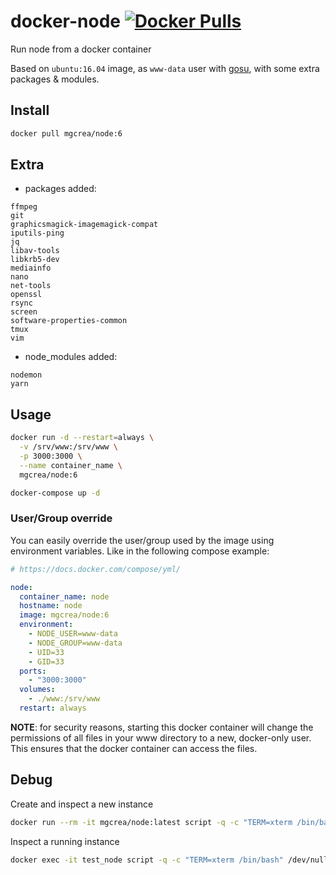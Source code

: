 # docker-node [![Docker Pulls](https://img.shields.io/docker/pulls/mgcrea/node.svg)](https://registry.hub.docker.com/u/mgcrea/node/)

Run node from a docker container

Based on `ubuntu:16.04` image, as `www-data` user with [gosu](https://github.com/tianon/gosu), with some extra packages & modules.

## Install
```sh
docker pull mgcrea/node:6
```

## Extra

- packages added:

```
ffmpeg
git
graphicsmagick-imagemagick-compat
iputils-ping
jq
libav-tools
libkrb5-dev
mediainfo
nano
net-tools
openssl
rsync
screen
software-properties-common
tmux
vim
```

- node_modules added:

```
nodemon
yarn
```

## Usage

```sh
docker run -d --restart=always \
  -v /srv/www:/srv/www \
  -p 3000:3000 \
  --name container_name \
  mgcrea/node:6
```

```sh
docker-compose up -d
```

### User/Group override

You can easily override the user/group used by the image using environment variables. Like in the following compose example:

```yaml
# https://docs.docker.com/compose/yml/

node:
  container_name: node
  hostname: node
  image: mgcrea/node:6
  environment:
    - NODE_USER=www-data
    - NODE_GROUP=www-data
    - UID=33
    - GID=33
  ports:
    - "3000:3000"
  volumes:
    - ./www:/srv/www
  restart: always
```

**NOTE**: for security reasons, starting this docker container will change the permissions of all files in your www directory to a new, docker-only user. This ensures that the docker container can access the files.

## Debug

Create and inspect a new instance

```sh
docker run --rm -it mgcrea/node:latest script -q -c "TERM=xterm /bin/bash" /dev/null
```

Inspect a running instance

```sh
docker exec -it test_node script -q -c "TERM=xterm /bin/bash" /dev/null
```

